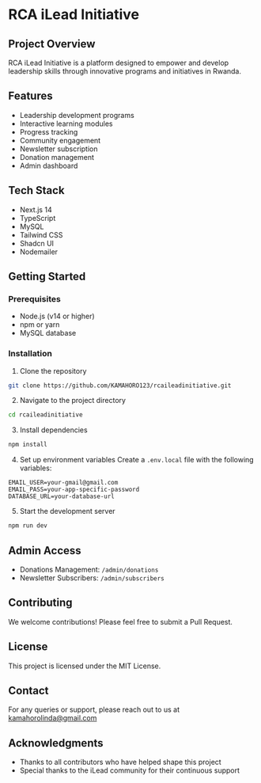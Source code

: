 # RCA iLead Initiative

## Project Overview

RCA iLead Initiative is a platform designed to empower and develop leadership skills through innovative programs and initiatives in Rwanda.

## Features

- Leadership development programs
- Interactive learning modules
- Progress tracking
- Community engagement
- Newsletter subscription
- Donation management
- Admin dashboard

## Tech Stack

- Next.js 14
- TypeScript
- MySQL
- Tailwind CSS
- Shadcn UI
- Nodemailer

## Getting Started

### Prerequisites

- Node.js (v14 or higher)
- npm or yarn
- MySQL database

### Installation

1. Clone the repository

```bash
git clone https://github.com/KAMAHORO123/rcaileadinitiative.git
```

2. Navigate to the project directory

```bash
cd rcaileadinitiative
```

3. Install dependencies

```bash
npm install
```

4. Set up environment variables
   Create a `.env.local` file with the following variables:

```env
EMAIL_USER=your-gmail@gmail.com
EMAIL_PASS=your-app-specific-password
DATABASE_URL=your-database-url
```

5. Start the development server

```bash
npm run dev
```

## Admin Access

- Donations Management: `/admin/donations`
- Newsletter Subscribers: `/admin/subscribers`

## Contributing

We welcome contributions! Please feel free to submit a Pull Request.

## License

This project is licensed under the MIT License.

## Contact

For any queries or support, please reach out to us at kamahorolinda@gmail.com

## Acknowledgments

- Thanks to all contributors who have helped shape this project
- Special thanks to the iLead community for their continuous support
